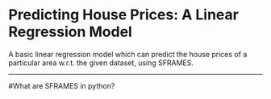 # Predicting House Prices: A Linear Regression Model
A basic linear regression model which can predict the house prices of a particular area w.r.t. the given dataset, using SFRAMES.
 
<hr>#What are SFRAMES in python?</hr>
